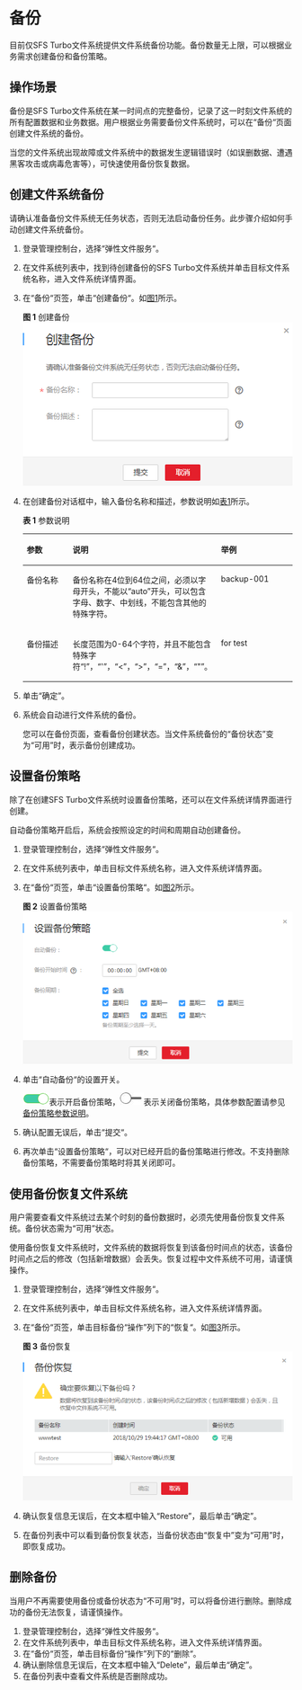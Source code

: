 # 备份<a name="ZH-CN_TOPIC_0137628261"></a>

目前仅SFS Turbo文件系统提供文件系统备份功能。备份数量无上限，可以根据业务需求创建备份和备份策略。

## 操作场景<a name="section13612528181110"></a>

备份是SFS Turbo文件系统在某一时间点的完整备份，记录了这一时刻文件系统的所有配置数据和业务数据。用户根据业务需要备份文件系统时，可以在“备份“页面创建文件系统的备份。

当您的文件系统出现故障或文件系统中的数据发生逻辑错误时（如误删数据、遭遇黑客攻击或病毒危害等），可快速使用备份恢复数据。

## 创建文件系统备份<a name="section14459114814915"></a>

请确认准备备份文件系统无任务状态，否则无法启动备份任务。此步骤介绍如何手动创建文件系统备份。

1.  登录管理控制台，选择“弹性文件服务“。
2.  在文件系统列表中，找到待创建备份的SFS Turbo文件系统并单击目标文件系统名称，进入文件系统详情界面。
3.  在“备份“页签，单击“创建备份“。如[图1](#fig8453437202911)所示。

    **图 1**  创建备份<a name="fig8453437202911"></a>  
    ![](figures/创建备份.png "创建备份")

4.  在创建备份对话框中，输入备份名称和描述，参数说明如[表1](#table11869527309)所示。

    **表 1**  参数说明

    <a name="table11869527309"></a>
    <table><thead align="left"><tr id="row138618523302"><th class="cellrowborder" valign="top" width="17%" id="mcps1.2.4.1.1"><p id="p178635293011"><a name="p178635293011"></a><a name="p178635293011"></a>参数</p>
    </th>
    <th class="cellrowborder" valign="top" width="55.00000000000001%" id="mcps1.2.4.1.2"><p id="p48625263017"><a name="p48625263017"></a><a name="p48625263017"></a>说明</p>
    </th>
    <th class="cellrowborder" valign="top" width="28.000000000000004%" id="mcps1.2.4.1.3"><p id="p18645216306"><a name="p18645216306"></a><a name="p18645216306"></a>举例</p>
    </th>
    </tr>
    </thead>
    <tbody><tr id="row1786352123012"><td class="cellrowborder" valign="top" width="17%" headers="mcps1.2.4.1.1 "><p id="p88645215302"><a name="p88645215302"></a><a name="p88645215302"></a>备份名称</p>
    </td>
    <td class="cellrowborder" valign="top" width="55.00000000000001%" headers="mcps1.2.4.1.2 "><p id="p586115293019"><a name="p586115293019"></a><a name="p586115293019"></a>备份名称在4位到64位之间，必须以字母开头，不能以“auto”开头，可以包含字母、数字、中划线，不能包含其他的特殊字符。</p>
    </td>
    <td class="cellrowborder" valign="top" width="28.000000000000004%" headers="mcps1.2.4.1.3 "><p id="p168685293017"><a name="p168685293017"></a><a name="p168685293017"></a>backup-001</p>
    </td>
    </tr>
    <tr id="row158615214302"><td class="cellrowborder" valign="top" width="17%" headers="mcps1.2.4.1.1 "><p id="p1086175214304"><a name="p1086175214304"></a><a name="p1086175214304"></a>备份描述</p>
    </td>
    <td class="cellrowborder" valign="top" width="55.00000000000001%" headers="mcps1.2.4.1.2 "><p id="p18861552203013"><a name="p18861552203013"></a><a name="p18861552203013"></a>长度范围为0-64个字符，并且不能包含特殊字符“!”，“'”，“&lt;”，“&gt;”，“=”，“&amp;”，“"”。</p>
    </td>
    <td class="cellrowborder" valign="top" width="28.000000000000004%" headers="mcps1.2.4.1.3 "><p id="p986952143013"><a name="p986952143013"></a><a name="p986952143013"></a>for test</p>
    </td>
    </tr>
    </tbody>
    </table>

5.  单击“确定”。
6.  系统会自动进行文件系统的备份。

    您可以在备份页面，查看备份创建状态。当文件系统备份的“备份状态”变为“可用”时，表示备份创建成功。


## 设置备份策略<a name="section1270243917590"></a>

除了在创建SFS Turbo文件系统时设置备份策略，还可以在文件系统详情界面进行创建。

自动备份策略开启后，系统会按照设定的时间和周期自动创建备份。

1.  登录管理控制台，选择“弹性文件服务“。
2.  在文件系统列表中，单击目标文件系统名称，进入文件系统详情界面。
3.  在“备份“页签，单击“设置备份策略“。如[图2](#fig1013895631520)所示。

    **图 2**  设置备份策略<a name="fig1013895631520"></a>  
    ![](figures/设置备份策略.png "设置备份策略")

4.  单击“自动备份“的设置开关。

    ![](figures/icon-sfs-open.png)表示开启备份策略，![](figures/icon-sfs-close.jpg)表示关闭备份策略，具体参数配置请参见[备份策略参数说明](https://support.huaweicloud.com/qs-sfs/zh-cn_topic_0034428727.md)。

5.  确认配置无误后，单击“提交“。
6.  再次单击“设置备份策略“，可以对已经开启的备份策略进行修改。不支持删除备份策略，不需要备份策略时将其关闭即可。

## 使用备份恢复文件系统<a name="section144622144010"></a>

用户需要查看文件系统过去某个时刻的备份数据时，必须先使用备份恢复文件系统。备份状态需为“可用”状态。

使用备份恢复文件系统时，文件系统的数据将恢复到该备份时间点的状态，该备份时间点之后的修改（包括新增数据）会丢失。恢复过程中文件系统不可用，请谨慎操作。

1.  登录管理控制台，选择“弹性文件服务“。
2.  在文件系统列表中，单击目标文件系统名称，进入文件系统详情界面。
3.  在“备份“页签，单击目标备份“操作”列下的“恢复“。如[图3](#fig18132165164617)所示。

    **图 3**  备份恢复<a name="fig18132165164617"></a>  
    ![](figures/备份恢复.png "备份恢复")

4.  确认恢复信息无误后，在文本框中输入“Restore”，最后单击“确定”。
5.  在备份列表中可以看到备份恢复状态，当备份状态由“恢复中”变为“可用”时，即恢复成功。

## 删除备份<a name="section13839249195519"></a>

当用户不再需要使用备份或备份状态为“不可用”时，可以将备份进行删除。删除成功的备份无法恢复，请谨慎操作。

1.  登录管理控制台，选择“弹性文件服务“。
2.  在文件系统列表中，单击目标文件系统名称，进入文件系统详情界面。
3.  在“备份“页签，单击目标备份“操作”列下的“删除“。
4.  确认删除信息无误后，在文本框中输入“Delete”，最后单击“确定”。
5.  在备份列表中查看文件系统是否删除成功。

